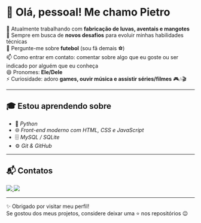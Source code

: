 # 👋 Olá, pessoal! Me chamo Pietro  

🔭 Atualmente trabalhando com **fabricação de luvas, aventais e mangotes**  
🚀 Sempre em busca de **novos desafios** para evoluir minhas habilidades técnicas  
💬 Pergunte-me sobre **futebol** (sou fã demais ⚽)  
📫 Como entrar em contato: comentar sobre algo que eu goste ou ser indicado por alguém que eu conheça  
😄 Pronomes: **Ele/Dele**  
⚡ Curiosidade: adoro **games, ouvir música e assistir séries/filmes** 🎮🎶🎬  

---

## 🎓 Estou aprendendo sobre
- 🐍 *Python*
- 🌐 *Front-end moderno com HTML, CSS e JavaScript*  
- 🗄️ *MySQL / SQLite*  
- ⚙️ *Git & GitHub*  

---

## 📬 Contatos
<p align="left">
  <a href="https://www.instagram.com/dipiassa_pietro/" target="_blank">
    <img loading="lazy" src="https://img.shields.io/badge/-Instagram-%23E4405F?style=for-the-badge&logo=instagram&logoColor=white"/>
  </a>
  <a href="mailto:pietro.tapia@aluno.senai.br">
    <img loading="lazy" src="https://img.shields.io/badge/-Email-%23D14836?style=for-the-badge&logo=gmail&logoColor=white"/>
  </a>
</p>

---

✨ Obrigado por visitar meu perfil!  
Se gostou dos meus projetos, considere deixar uma ⭐ nos repositórios 😉
